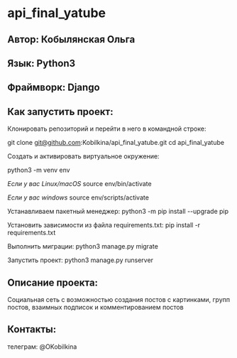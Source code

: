 # api_final_yatube

Автор: Кобылянская Ольга
------------------------
Язык: Python3
-------------
Фраймворк: Django
-----------------
Как запустить проект:
---------------------
Клонировать репозиторий и перейти в него в командной строке:

git clone git@github.com:Kobilkina/api_final_yatube.git
cd api_final_yatube

Cоздать и активировать виртуальное окружение:

python3 -m venv env

_Если у вас Linux/macOS_
source env/bin/activate

_Если у вас windows_
source env/scripts/activate

Устанавливаем пакетный менеджер:
python3 -m pip install --upgrade pip

Установить зависимости из файла requirements.txt:
pip install -r requirements.txt

Выполнить миграции:
python3 manage.py migrate

Запустить проект:
python3 manage.py runserver

Описание проекта:
-----------------
Социальная сеть с возможностью создания постов с картинками,
групп постов, взаимных подписок и комментированием постов 

Контакты:
---------
телеграм: @OKobilkina
